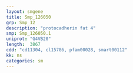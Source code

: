 ```yaml
---
layout: smgene
title: Smp_126050
grp: Smp_12
description: "protocadherin fat 4"
smp: Smp_126050.1
uniprot: "G4VB20"
length:  3867
cdd: "cd11304, cl15786, pfam00028, smart00112"
kk: ns
categories: sm
---
```

